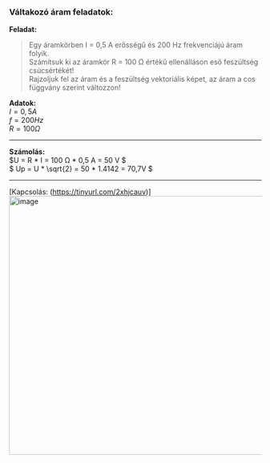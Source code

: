 ### Váltakozó áram feladatok:  

**Feladat:**  
> Egy áramkörben I = 0,5 A erősségű és 200 Hz frekvenciájú áram folyik.    
Számítsuk ki az áramkör R = 100 Ω értékű ellenálláson eső feszültség csúcsértékét!    
Rajzoljuk fel az áram és a feszültség vektoriális képet, az áram a cos függvány szerint változzon! 

**Adatok:**  
$I = 0,5 A$     
$f = 200 Hz$    
$R = 100 Ω$    

---

**Számolás:**    
$U = R * I = 100 Ω * 0,5 A = 50 V $       
$ Up = U * \sqrt{2} = 50 * 1.4142 = 70,7V $      

---

[Kapcsolás: (https://tinyurl.com/2xhjcauv)]    
<img width="812" height="516" alt="image" src="https://github.com/user-attachments/assets/43b32be8-8402-4027-b4f4-f0263f4c33ee" />
